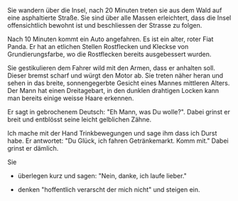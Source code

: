 Sie wandern über die Insel, nach 20 Minuten treten sie aus dem Wald
auf eine asphaltierte Straße. Sie sind über alle Massen erleichtert, dass
die Insel offensichtlich bewohnt ist und beschliessen der Strasse zu folgen.

Nach 10 Minuten kommt ein Auto angefahren. Es ist ein alter, roter Fiat Panda.
Er hat an etlichen Stellen Rostflecken und Kleckse von Grundierungsfarbe, wo
die Rostflecken bereits ausgebessert wurden.

Sie gestikulieren dem Fahrer wild mit den Armen, dass er anhalten soll.
Dieser bremst scharf und würgt den Motor ab.
Sie treten näher heran und sehen in das breite, sonnengegerbte Gesicht eines
Mannes mittleren Alters. Der Mann hat einen Dreitagebart, in den dunklen
drahtigen Locken kann man bereits einige weisse Haare erkennen.

Er sagt in gebrochenem Deutsch: "Eh Mann, was Du wolle?".
Dabei grinst er breit und entblösst seine leicht gelblichen Zähne.

Ich mache mit der Hand Trinkbewegungen und sage ihm dass ich Durst habe.
Er antwortet: "Du Glück, ich fahren Getränkemarkt. Komm mit."
Dabei grinst er dämlich.

Sie

- überlegen kurz und sagen: "Nein, danke, ich laufe lieber."

- denken "hoffentlich verarscht der mich nicht" und steigen ein.
